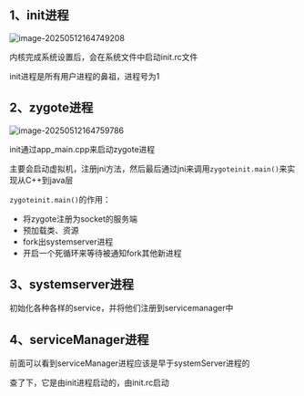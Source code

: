## 1、init进程

![image-20250512164749208](./assets/image-20250512164749208.png)

内核完成系统设置后，会在系统文件中启动init.rc文件

init进程是所有用户进程的鼻祖，进程号为1

## 2、zygote进程

![image-20250512164759786](./assets/image-20250512164759786.png)



init通过app_main.cpp来启动zygote进程

主要会启动虚拟机，注册jni方法，然后最后通过jni来调用`zygoteinit.main()`来实现从C++到java层

`zygoteinit.main()`的作用：

- 将zygote注册为socket的服务端
- 预加载类、资源
- fork出systemserver进程
- 开启一个死循环来等待被通知fork其他新进程

## 3、systemserver进程

初始化各种各样的service，并将他们注册到servicemanager中

## 4、serviceManager进程

前面可以看到serviceManager进程应该是早于systemServer进程的

查了下，它是由init进程启动的，由init.rc启动